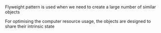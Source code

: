 
Flyweight pattern is used when we need to create a large number of similar objects 

For optimising the computer resource usage, the objects are designed to share their intrinsic state 

